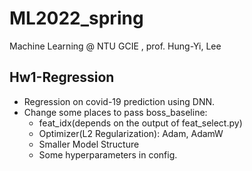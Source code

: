 # ML2022_spring
Machine Learning @ NTU GCIE , prof. Hung-Yi, Lee

## Hw1-Regression
* Regression on covid-19 prediction using DNN.
* Change some places to pass boss_baseline:
  * feat_idx(depends on the output of feat_select.py) 
  * Optimizer(L2 Regularization): Adam, AdamW
  * Smaller Model Structure 
  * Some hyperparameters in config.
